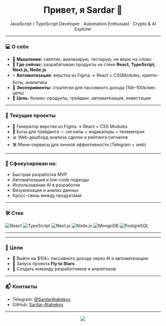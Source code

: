 <h1 align="center">Привет, я Sardar 👋</h1>
<p align="center">
  JavaScript / TypeScript Developer · Automation Enthusiast · Crypto & AI Explorer  
</p>

---

### 💻 О себе

- 🧠 **Мышление:** скептик, анализирую, тестирую, не верю на слово
- 📍 **Где сейчас:** разрабатываю продукты на стеке **React, TypeScript, Next.js, Node.js**
- ⚡ **Автоматизация:** верстка из Figma → React + CSSModules, крипто-боты, аналитика
- 🧪 **Эксперименты:** стратегии для пассивного дохода ($10k–$100k/мес цель)
- 🧭 **Цель:** бизнес-продукты, трейдинг, автоматизация, инвестиции

---

### 🚀 Текущие проекты

- 🧩 Генератор верстки из Figma → React + CSS Modules  
- 🤖 Боты для трейдинга — сигналы + индикаторы + телеметрия
- 📊 Web-дешборд анализа сделок и рейтинга сигналов
- 🛠️ Мини-сервисы для личной эффективности (Telegram + web)

---

### 🧠 Сфокусирован на:

- Быстрая разработка MVP
- Автоматизация и low-code подходы
- Использование AI в разработке
- Визуализация и анализ данных
- Кросс-связь между продуктами

---


### 🛠️ Стек

![React](https://img.shields.io/badge/-React-20232A?logo=react&logoColor=61dafb&style=flat)
![TypeScript](https://img.shields.io/badge/-TypeScript-007ACC?logo=typescript&logoColor=fff&style=flat)
![Next.js](https://img.shields.io/badge/-Next.js-000?logo=next.js&style=flat)
![Node.js](https://img.shields.io/badge/-Node.js-339933?logo=nodedotjs&logoColor=fff&style=flat)
![MongoDB](https://img.shields.io/badge/-MongoDB-47A248?logo=mongodb&logoColor=fff&style=flat)
![PostgreSQL](https://img.shields.io/badge/-PostgreSQL-4169E1?logo=postgresql&logoColor=fff&style=flat)

---

---

### 🧭 Цели

- 💸 Выйти на $10k+ пассивного дохода через AI и автоматизацию
- 🌌 Запуск проекта **Fly to Stars**
- 🤝 Создать команду разработчиков и аналитиков

---

### 📬 Контакты

- Telegram: [@SardarAtabekov](https://t.me/SardarAtabekov)
- GitHub: [Sardar-Atabekov](https://github.com/Sardar-Atabekov)

---
<p align="center">
  <img src="https://github-readme-stats.vercel.app/api?username=Sardar-Atabekov&show_icons=true&theme=radical" />
</p>

